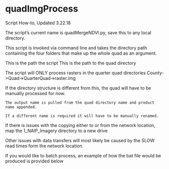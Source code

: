 # quadImgProcess
Script How-to, Updated 3.22.18

The script’s current name is quadMergeNDVI.py, save this to any local directory. 

This script is invoked via command line and takes the directory path containing the four folders that make up the whole quad as an argument. 

This is the path the script 	This is the path to the quad directory
 
The script will ONLY process rasters in the quarter quad directories 
		County->Quad->QuarterQuad->raster.img
    
If the directory structure is different from this, the quad will have to be manually processed for now.

	The output name is pulled from the quad directory name and product name appended.
		 
	If a different name is required it will have to be manually renamed.

If there is issues with the copying either to or from the network location, map the 1_NAIP_Imagery directory to a new drive 
 
Other issues with data transfers will most likely be caused by the SLOW read times form the network location.

If you would like to batch process, an example of how the bat file would be produced is provided below
 
	


